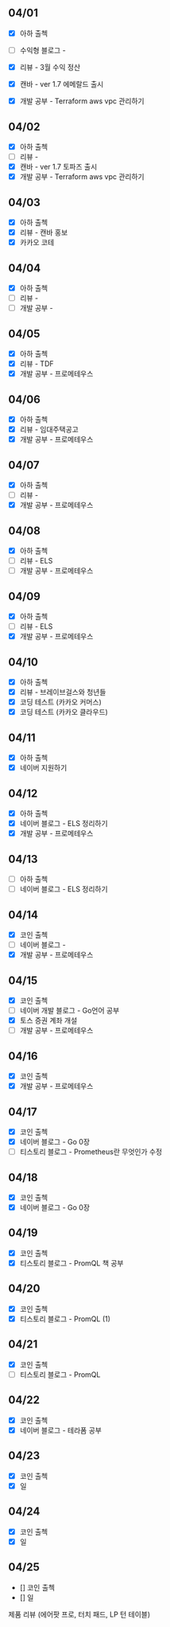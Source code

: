 ## 04/01

- [x] 아하 출첵 
- [ ] 수익형 블로그 - 
- [x] 리뷰 - 3월 수익 정산
- [x] 캔바 - ver 1.7 에메랄드 출시
- [x] 개발 공부 - Terraform aws vpc 관리하기


## 04/02

- [x] 아하 출첵 
- [ ] 리뷰 - 
- [x] 캔바 - ver 1.7 토파즈 출시
- [x] 개발 공부 - Terraform aws vpc 관리하기

## 04/03

- [x] 아하 출첵 
- [x] 리뷰 - 캔바 홍보
- [x] 카카오 코테

## 04/04

- [x] 아하 출첵 
- [ ] 리뷰 - 
- [ ] 개발 공부 - 

## 04/05

- [x] 아하 출첵 
- [x] 리뷰 - TDF
- [x] 개발 공부 - 프로메테우스 

## 04/06

- [x] 아하 출첵 
- [x] 리뷰 - 임대주택공고
- [x] 개발 공부 - 프로메테우스 

## 04/07

- [x] 아하 출첵 
- [ ] 리뷰 - 
- [x] 개발 공부 - 프로메테우스 

## 04/08

- [x] 아하 출첵 
- [ ] 리뷰 - ELS
- [ ] 개발 공부 - 프로메테우스 

## 04/09

- [x] 아하 출첵 
- [ ] 리뷰 - ELS
- [x] 개발 공부 - 프로메테우스 

## 04/10

- [x] 아하 출첵 
- [x] 리뷰 - 브레이브걸스와 청년들
- [x] 코딩 테스트 (카카오 커머스)
- [x] 코딩 테스트 (카카오 클라우드)

## 04/11

- [x] 아하 출첵 
- [x] 네이버 지원하기

## 04/12

- [x] 아하 출첵 
- [x] 네이버 블로그 - ELS 정리하기
- [x] 개발 공부 - 프로메테우스 

## 04/13

- [ ] 아하 출첵 
- [ ] 네이버 블로그 - ELS 정리하기

## 04/14

- [x] 코인 출첵 
- [ ] 네이버 블로그 - 
- [x] 개발 공부 - 프로메테우스 

## 04/15

- [x] 코인 출첵 
- [ ] 네이버 개발 블로그 - Go언어 공부
- [x] 토스 증권 계좌 개설
- [ ] 개발 공부 - 프로메테우스 

## 04/16

- [x] 코인 출첵 
- [x] 개발 공부 - 프로메테우스 

## 04/17

- [x] 코인 출첵 
- [x] 네이버 블로그 - Go 0장
- [ ] 티스토리 블로그 - Prometheus란 무엇인가 수정

## 04/18

- [x] 코인 출첵 
- [x] 네이버 블로그 - Go 0장

## 04/19

- [x] 코인 출첵 
- [x] 티스토리 블로그 - PromQL 책 공부

## 04/20

- [x] 코인 출첵 
- [x] 티스토리 블로그 - PromQL (1)

## 04/21

- [x] 코인 출첵 
- [ ] 티스토리 블로그 - PromQL

## 04/22

- [x] 코인 출첵 
- [x] 네이버 블로그 - 테라폼 공부

## 04/23

- [x] 코인 출첵 
- [x] 일

## 04/24

- [x] 코인 출첵 
- [x] 일

## 04/25

- [] 코인 출첵 
- [] 일
  
제품 리뷰 (에어팟 프로, 터치 패드, LP 턴 테이블) 
